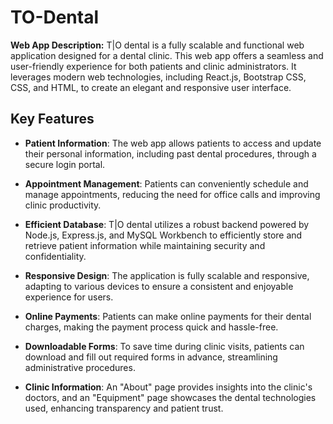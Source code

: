 # TO-Dental

**Web App Description:**
T|O dental is a fully scalable and functional web application designed for a dental clinic. This web app offers a seamless and user-friendly experience for both patients and clinic administrators. It leverages modern web technologies, including React.js, Bootstrap CSS, CSS, and HTML, to create an elegant and responsive user interface.

## Key Features

- **Patient Information**: The web app allows patients to access and update their personal information, including past dental procedures, through a secure login portal.

- **Appointment Management**: Patients can conveniently schedule and manage appointments, reducing the need for office calls and improving clinic productivity.

- **Efficient Database**: T|O dental utilizes a robust backend powered by Node.js, Express.js, and MySQL Workbench to efficiently store and retrieve patient information while maintaining security and confidentiality.

- **Responsive Design**: The application is fully scalable and responsive, adapting to various devices to ensure a consistent and enjoyable experience for users.

- **Online Payments**: Patients can make online payments for their dental charges, making the payment process quick and hassle-free.

- **Downloadable Forms**: To save time during clinic visits, patients can download and fill out required forms in advance, streamlining administrative procedures.

- **Clinic Information**: An "About" page provides insights into the clinic's doctors, and an "Equipment" page showcases the dental technologies used, enhancing transparency and patient trust.
